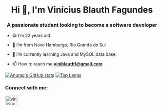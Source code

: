 <h1 align="center">Hi 👋, I'm Vinícius Blauth Fagundes</h1>
<h3 align="center">A passionate student looking to become a software devoloper</h3>


- 😀 I’m 22 years old
- 📌 I’m from Novo Hamburgo, Rio Grande do Sul
- 🌱 I’m currently learning Java and MySQL data base.

- 📫 How to reach me **viniblauthf@gmail.com**

[![Anurag's GitHub stats](https://github-readme-stats.vercel.app/api?username=vifagundes&show_icons=true&theme=highcontrast)](https://github.com/anuraghazra/github-readme-stats)
[![Top Langs](https://github-readme-stats.vercel.app/api/top-langs/?username=vifagundes&theme=highcontrast)](https://github.com/anuraghazra/github-readme-stats)

<h3 align="left">Connect with me:</h3>
<p align="left">
<a href="https://linkedin.com/in/vinícius-fagundes" target="blank"><img align="center" src="https://raw.githubusercontent.com/rahuldkjain/github-profile-readme-generator/master/src/images/icons/Social/linked-in-alt.svg" alt="vinícius-fagundes" height="30" width="40" /></a>
</p>


